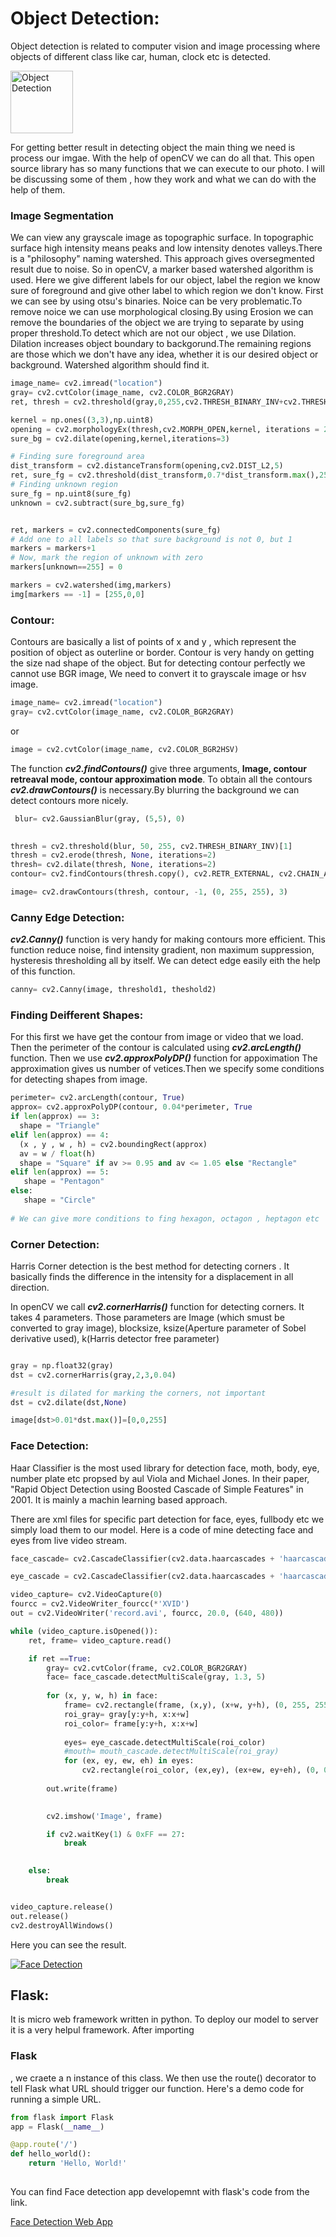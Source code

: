 # Object Detection:
Object detection is related to computer vision and image processing where objects of different class like car, human, clock etc is detected.

<img src="https://github.com/SoyabulIslamLincoln/OpenCV-Module-2/blob/main/Soyabul_islam/real_time_object_detection.jpg" alt="Object Detection" style="height: 100px; width:100px;"/> 




For getting better result in detecting object the main thing we need is process our imgae. With the help of openCV we can do  all that. This open source  library has so many functions that we can execute to our photo. I will be discussing some of them , how they work and what we can do with the help of them.


### Image Segmentation

We can view any grayscale image as topographic surface. In topographic surface high intensity means peaks and low intensity denotes valleys.There is a "philosophy" naming watershed. This approach gives oversegmented result due to noise. So in openCV, a marker based watershed algorithm is used. Here we give different labels for our object, label the region we know sure of foreground and give other label to which region we don't know. First we can see by using otsu's binaries. Noice can be very problematic.To remove noice we can use morphological closing.By using Erosion we can remove the boundaries of the object we are trying to separate by using proper threshold.To detect which are not our object , we use Dilation. Dilation increases object boundary to backgorund.The remaining regions are those which we don't have any idea, whether it is our desired object or background. Watershed algorithm should find it.

```python
image_name= cv2.imread("location")
gray= cv2.cvtColor(image_name, cv2.COLOR_BGR2GRAY)
ret, thresh = cv2.threshold(gray,0,255,cv2.THRESH_BINARY_INV+cv2.THRESH_OTSU)

kernel = np.ones((3,3),np.uint8)
opening = cv2.morphologyEx(thresh,cv2.MORPH_OPEN,kernel, iterations = 2)
sure_bg = cv2.dilate(opening,kernel,iterations=3)

# Finding sure foreground area
dist_transform = cv2.distanceTransform(opening,cv2.DIST_L2,5)
ret, sure_fg = cv2.threshold(dist_transform,0.7*dist_transform.max(),255,0)
# Finding unknown region
sure_fg = np.uint8(sure_fg)
unknown = cv2.subtract(sure_bg,sure_fg)


ret, markers = cv2.connectedComponents(sure_fg)
# Add one to all labels so that sure background is not 0, but 1
markers = markers+1
# Now, mark the region of unknown with zero
markers[unknown==255] = 0

markers = cv2.watershed(img,markers)
img[markers == -1] = [255,0,0]
```



### Contour:
Contours are basically a list of points of x and y , which represent the position of object as outerline or border. Contour is very handy on getting the size nad shape of the object. But for detecting contour perfectly we cannot use BGR image, We need to convert it to grayscale image or hsv image.

```python
image_name= cv2.imread("location")
gray= cv2.cvtColor(image_name, cv2.COLOR_BGR2GRAY)
```


or 
```python
image = cv2.cvtColor(image_name, cv2.COLOR_BGR2HSV)
```

The function <i><b>cv2.findContours()</b></i> give three arguments, <b>Image, contour retreaval mode, contour approximation mode</b>. To obtain all the contours 
<b><i>cv2.drawContours()</i></b> is necessary.By blurring the background we can detect contours more nicely.

```python 
 blur= cv2.GaussianBlur(gray, (5,5), 0)
        

thresh = cv2.threshold(blur, 50, 255, cv2.THRESH_BINARY_INV)[1]
thresh = cv2.erode(thresh, None, iterations=2)
thresh= cv2.dilate(thresh, None, iterations=2)
contour= cv2.findContours(thresh.copy(), cv2.RETR_EXTERNAL, cv2.CHAIN_APPROX_SIMPLE)

image= cv2.drawContours(thresh, contour, -1, (0, 255, 255), 3)
```


### Canny Edge Detection:

<i><b>cv2.Canny()</b></i> function is very handy for making contours more efficient. This function reduce noise, find intensity gradient, non maximum suppression, hysteresis thresholding all by itself.
We can detect edge easily eith the help of this function.

```python
canny= cv2.Canny(image, threshold1, theshold2)
```


### Finding Deifferent Shapes:

For this first we have get the contour from image or video that we load. Then the perimeter of the contour is calculated using <b><i>cv2.arcLength()</i></b> function. Then we use <b><i>cv2.approxPolyDP()</i></b> function for appoximation
 The approximation gives us number of vetices.Then we specify some conditions for detecting shapes from image.
 
 ```python
 perimeter= cv2.arcLength(contour, True)
approx= cv2.approxPolyDP(contour, 0.04*perimeter, True
if len(approx) == 3:
   shape = "Triangle"
elif len(approx) == 4:
   (x , y , w , h) = cv2.boundingRect(approx)
   av = w / float(h)
   shape = "Square" if av >= 0.95 and av <= 1.05 else "Rectangle"
elif len(approx) == 5:
    shape = "Pentagon"
else:
    shape = "Circle"
    
# We can give more conditions to fing hexagon, octagon , heptagon etc
```


### Corner Detection:

Harris Corner detection is the best method for detecting corners . It basically finds the difference in the intensity for a displacement in all direction.

In openCV we call <i><b>cv2.cornerHarris()</b></i> function for detecting corners. It takes 4 parameters. Those parameters are Image (which smust be converted to gray image), blocksize, ksize(Aperture parameter of Sobel derivative used), k(Harris detector free parameter)

```python

gray = np.float32(gray)
dst = cv2.cornerHarris(gray,2,3,0.04)

#result is dilated for marking the corners, not important
dst = cv2.dilate(dst,None)

image[dst>0.01*dst.max()]=[0,0,255]
```


### Face Detection:

Haar Classifier is the most used library for detection face, moth, body, eye, number plate etc propsed by aul Viola and Michael Jones. In their paper, "Rapid Object Detection using Boosted Cascade of Simple Features" in 2001. It is mainly a machin learning based approach.

There are xml files for specific part detection for face, eyes, fullbody etc we simply load them to our model. Here is a code of mine detecting face and eyes from live video stream.

```python
face_cascade= cv2.CascadeClassifier(cv2.data.haarcascades + 'haarcascade_frontalface_default.xml')

eye_cascade = cv2.CascadeClassifier(cv2.data.haarcascades + 'haarcascade_eye_tree_eyeglasses.xml')

video_capture= cv2.VideoCapture(0)
fourcc = cv2.VideoWriter_fourcc(*'XVID') 
out = cv2.VideoWriter('record.avi', fourcc, 20.0, (640, 480)) 

while (video_capture.isOpened()):
    ret, frame= video_capture.read()

    if ret ==True:
        gray= cv2.cvtColor(frame, cv2.COLOR_BGR2GRAY)
        face= face_cascade.detectMultiScale(gray, 1.3, 5)
        
        for (x, y, w, h) in face:
            frame= cv2.rectangle(frame, (x,y), (x+w, y+h), (0, 255, 255), 3)
            roi_gray= gray[y:y+h, x:x+w]
            roi_color= frame[y:y+h, x:x+w]
            
            eyes= eye_cascade.detectMultiScale(roi_color)
            #mouth= mouth_cascade.detectMultiScale(roi_gray)
            for (ex, ey, ew, eh) in eyes:
                cv2.rectangle(roi_color, (ex,ey), (ex+ew, ey+eh), (0, 0, 255), 2)
        
        out.write(frame)

     
        cv2.imshow('Image', frame)

        if cv2.waitKey(1) & 0xFF == 27:
            break

    
    else:
        break


video_capture.release()
out.release()
cv2.destroyAllWindows()
```

Here you can see the result.


[![Face Detection](https://share.gifyoutube.com/SnBnwKXd5Rg.gif)](https://youtu.be/SnBnwKXd5Rg)


## Flask:
It is micro web framework written in python. To deploy our model to server it is a very helpul framework. 
After importing  <h3>Flask</h3> , we craete a n instance of this class. We then use the route() decorator to tell Flask what URL should trigger our function.
Here's a demo code for running a simple URL.


```python
from flask import Flask
app = Flask(__name__)

@app.route('/')
def hello_world():
    return 'Hello, World!'
    
```    

You can find Face detection app developemnt with flask's code from the link.


[Face Detection Web App](https://github.com/SoyabulIslamLincoln/OpenCV-Module-2/tree/main/Soyabul_islam/web_app_for_face_detection)
